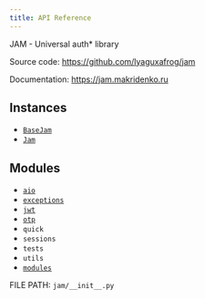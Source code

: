 ```yaml
---
title: API Reference
---
```


JAM - Universal auth* library

Source code: https://github.com/lyaguxafrog/jam

Documentation: https://jam.makridenko.ru


## Instances

* [`BaseJam`](api/base_jam.md)
* [`Jam`](api/jam.md)

## Modules

* [`aio`](api/aio.md)
* [`exceptions`](api/exceptions.md)
* [`jwt`](api/jwt.md)
* [`otp`](api/otp.md)
* `quick`
* `sessions`
* `tests`
* `utils`
* [`modules`](api/modules.md)

FILE PATH: `jam/__init__.py`